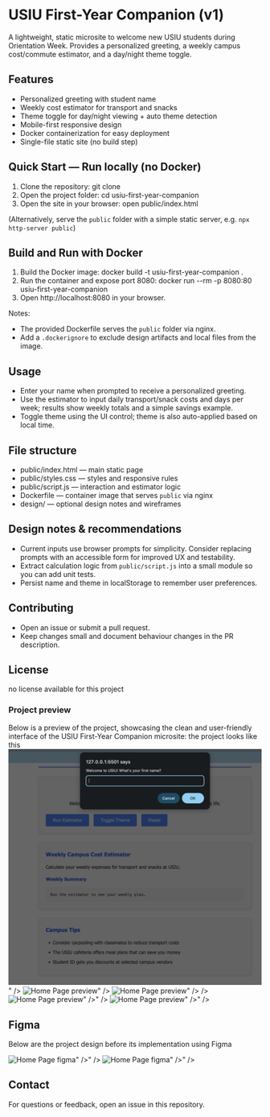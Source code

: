 # USIU First-Year Companion (v1)

A lightweight, static microsite to welcome new USIU students during Orientation Week. Provides a personalized greeting, a weekly campus cost/commute estimator, and a day/night theme toggle.

## Features

- Personalized greeting with student name
- Weekly cost estimator for transport and snacks
- Theme toggle for day/night viewing + auto theme detection
- Mobile-first responsive design
- Docker containerization for easy deployment
- Single-file static site (no build step)

## Quick Start — Run locally (no Docker)

1. Clone the repository:
   git clone <repository-url>
2. Open the project folder:
   cd usiu-first-year-companion
3. Open the site in your browser:
   open public/index.html

(Alternatively, serve the `public` folder with a simple static server, e.g. `npx http-server public`)

## Build and Run with Docker

1. Build the Docker image:
   docker build -t usiu-first-year-companion .
2. Run the container and expose port 8080:
   docker run --rm -p 8080:80 usiu-first-year-companion
3. Open http://localhost:8080 in your browser.

Notes:
- The provided Dockerfile serves the `public` folder via nginx.
- Add a `.dockerignore` to exclude design artifacts and local files from the image.

## Usage

- Enter your name when prompted to receive a personalized greeting.
- Use the estimator to input daily transport/snack costs and days per week; results show weekly totals and a simple savings example.
- Toggle theme using the UI control; theme is also auto-applied based on local time.

## File structure

- public/index.html — main static page
- public/styles.css — styles and responsive rules
- public/script.js — interaction and estimator logic
- Dockerfile — container image that serves `public` via nginx
- design/ — optional design notes and wireframes

## Design notes & recommendations

- Current inputs use browser prompts for simplicity. Consider replacing prompts with an accessible form for improved UX and testability.
- Extract calculation logic from `public/script.js` into a small module so you can add unit tests.
- Persist name and theme in localStorage to remember user preferences.

## Contributing

- Open an issue or submit a pull request.
- Keep changes small and document behaviour changes in the PR description.

## License

no license available for this project




### Project preview

Below is a preview of the project, showcasing the clean and user-friendly interface of the USIU First-Year Companion microsite:
the project looks like this
![Home Page preview](./design/Home_page2.png)" />
![Home Page preview](./desgin/home_page3.png)" />
![Home Page preview](./desgin/home_page4.png)" /> />
![Home Page preview](./desgin/home_page5.png)" />" />
![Home Page preview](./desgin/home_page6.png)" />" />

## Figma
Below are the project design before its implementation using Figma

![Home Page figma](./design/wireframe-estimator.png)" />" />
![Home Page figma](./design/wireframe-home.png)" />" />
## Contact

For questions or feedback, open an issue in this repository.